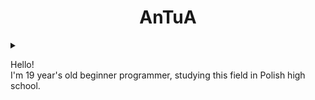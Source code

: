 <h1 align="center"><strong>AnTuA</strong></h1>

<details>
<summary> 
    <p>Hello! <br>  I'm 19 year's old beginner programmer, studying this field in Polish high school.  <!-- TODO: crete auto update age -->
</summary>
  <h4>P.S.</h4>
      I have one years to go, and the main thing i learned is how to be ineffective.</p>
<br>
<h2 align="left">💼 Currently working on...</h1>
  
  - Setting my own dotfiles (nvim and more)
    
<br>
<h2 align="left">🧠  Currently learning</h1>

  - Project managment
  - .md file system
  - NeoVim dotfiles
    
<br>
<h2>🤔 Thinking about...</h2>
  (Secret)
</details>
